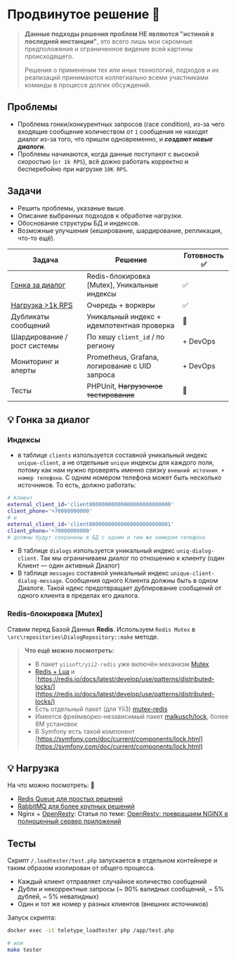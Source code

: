 # Продвинутое решение 🤔

> **Данные подходы решения проблем НЕ являются "истиной в последней инстанции"**, это всего лишь мои скромные предположения и ограниченное видение всей картины происходящего.
>
> Решения о применении тех или иных технологий, подходов и их реализаций принимаются коллегиально всеми участниками команды в процессе долгих обсуждений.  

## Проблемы
- Проблема гонки/конкурентных запросов (race condition), из-за чего входящие сообщение количеством от `1` сообщения не находят диалог из-за того, что пришли одновременно, и **_создают новые диалоги_**.
- Проблемы начинаются, когда данные поступают с высокой скоростью (`от 1k RPS`), всё дожно работать корректно и бесперебойно при нагрузке `10К RPS`. 

## Задачи
- Решить проблемы, указаные выше.
- Описание выбранных подходов к обработке нагрузки.
- Обоснование структуры БД и индексов.
- Возможные улучшения (кеширование, шардирование, репликация, что-то ещё).

| Задача                              | Решение                                        | Готовность  ✅ |
|-------------------------------------|------------------------------------------------|---------------|
| [Гонка за диалог](#гонка-за-диалог) | Redis-блокировка [Mutex], Уникальные индексы   | ✅             |
| [Нагрузка >1k RPS](#нагрузка)       | Очередь + воркеры                              | ✅             |
| Дубликаты сообщений                 | Уникальный индекс + идемпотентная проверка     | 🤔            |
| Шардирование / рост системы         | По хешу `client_id` / по региону               | + DevOps      |
| Мониторинг и алерты                 | Prometheus, Grafana, логирование с UID запроса | + DevOps      |
| Тесты                               | PHPUnit, ~~Нагрузочное тестирование~~          | 🤔            |

## 💡 Гонка за диалог 

### Индексы
- в таблице `clients` изпользуется составной уникальный индекс `unique-client`, а не отдельные `unique` индексы для каждого поля, потому как нам нужно проверять именно связку `внешний источник + номер телефона`. С одним номером телефона может быть несколько источников. То есть, должно работать:
```bash
# Клиент
external_client_id='client00000000000000000000000000'
client_phone='+70000000000'
# и 
external_client_id='client00000000000000000000000001'
client_phone='+70000000000'
# должны будут сохранены в БД с одним и тем же номером телефона
```
- В таблице `dialogs` изпользуется уникальный индекс `uniq-dialog-client`. Так мы ограничиваем диалог по отношению к клиенту (один Клиент — один активный Диалог)
- В таблице `messages` составной уникальный индекс `unique-client-dialog-message`. Сообщения одного Клиента должны быть в одном Диалоге. Такой ндекс предотвращает дублирование сообщений от одного клиента в пределах его диалога.

### Redis-блокировка [Mutex]
Ставим перед Базой Данных **Redis**. Используем `Redis Mutex` в `\src\repositories\DialogRepository::make` методе.

> **Что ещё можно посмотреть:**
> - В пакет `yiisoft/yii2-redis` уже включён механизм [Mutex](https://github.com/yiisoft/yii2-redis/blob/master/src/Mutex.php)
> - [Redis + Lua](https://redis.io/docs/latest/develop/interact/programmability/eval-intro/) и [https://redis.io/docs/latest/develop/use/patterns/distributed-locks/](https://redis.io/docs/latest/develop/use/patterns/distributed-locks/)
> - Есть отдельный пакет (для Yii3) [mutex-redis](https://github.com/yiisoft/mutex-redis) 
> - Имеется фреймворко-независимый пакет [malkusch/lock](https://packagist.org/packages/malkusch/lock), более 8М установок
> - В Symfony есть такой компонент [https://symfony.com/doc/current/components/lock.html](https://symfony.com/doc/current/components/lock.html)


## 💡 Нагрузка  

На что можно посмотреть: 👀
- [Redis Queue для простых решений](https://redis.io/glossary/redis-queue/)
- [RabbitMQ для более крупных решений](https://www.rabbitmq.com/)
- Nginx + [OpenResty](https://openresty.org/en/): Статья по теме: [OpenResty: превращаем NGINX в полноценный сервер приложений](https://habr.com/ru/articles/321864/)



## Тесты

Скрипт `/.loadtester/test.php` запускается в отдельном контейнере и таким образом изолирован от общего процесса.
- Каждый клиент отправляет случайное количество сообщений
- Дубли и некорректные запросы (~ 90% валидных сообщений, ~ 5% дублей, ~ 5% невалидных)
- Один и тот же номер у разных клиентов (внешних источников)

Запуск скрипта:
```bash
docker exec -it teletype_loadtester php /app/test.php

# или
make tester
```
